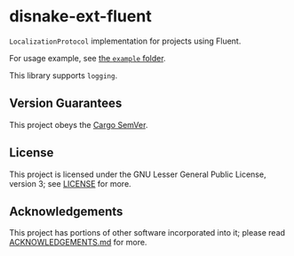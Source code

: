 <!-- SPDX-License-Identifier: LGPL-3.0-only -->

# disnake-ext-fluent

`LocalizationProtocol` implementation for projects using Fluent.

For usage example, see [the `example` folder](./example).

This library supports `logging`.

## Version Guarantees

This project obeys the [Cargo SemVer](https://doc.rust-lang.org/cargo/reference/semver.html).

## License

This project is licensed under the GNU Lesser General Public License, version 3; see
[LICENSE](./LICENSE) for more.

## Acknowledgements

This project has portions of other software incorporated into it; please read
[ACKNOWLEDGEMENTS.md](./ACKNOWLEDGEMENTS.md) for more.
